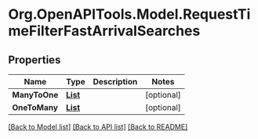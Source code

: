 # Org.OpenAPITools.Model.RequestTimeFilterFastArrivalSearches

## Properties

Name | Type | Description | Notes
------------ | ------------- | ------------- | -------------
**ManyToOne** | [**List<RequestTimeFilterFastArrivalManyToOneSearch>**](RequestTimeFilterFastArrivalManyToOneSearch.md) |  | [optional] 
**OneToMany** | [**List<RequestTimeFilterFastArrivalOneToManySearch>**](RequestTimeFilterFastArrivalOneToManySearch.md) |  | [optional] 

[[Back to Model list]](../README.md#documentation-for-models) [[Back to API list]](../README.md#documentation-for-api-endpoints) [[Back to README]](../README.md)

